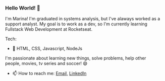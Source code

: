 ### Hello World! 👋

<!--
**marimatos/marimatos** is a ✨ _special_ ✨ repository because its `README.md` (this file) appears on your GitHub profile. -->

I'm Marina!
I'm graduated in systems analysis, but I've alaways worked as a support analyst.
My goal is to work as a dev, so I'm currently learning Fullstack Web Development at Rocketseat.

Tech:
- 🌱 HTML, CSS, Javascript, NodeJs

I'm passionate about learning new things, solve problems, help other people, movies, tv series and soccer! 😄


- 📫 How to reach me:  [Email](marina.msp@gmail.com), [LinkedIn](https://www.linkedin.com/in/marinamatos/)

